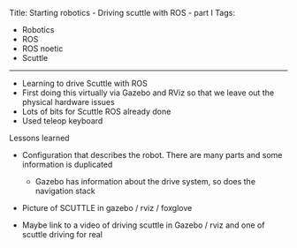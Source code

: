 Title: Starting robotics - Driving scuttle with ROS - part I
Tags:

- Robotics
- ROS
- ROS noetic
- Scuttle

---

- Learning to drive Scuttle with ROS
- First doing this virtually via Gazebo and RViz so that we leave out the physical hardware issues
- Lots of bits for Scuttle ROS already done
- Used teleop keyboard

Lessons learned

- Configuration that describes the robot. There are many parts and some information is duplicated
  - Gazebo has information about the drive system, so does the navigation stack


- Picture of SCUTTLE in gazebo / rviz / foxglove

- Maybe link to a video of driving scuttle in Gazebo / rviz and one of scuttle driving for real